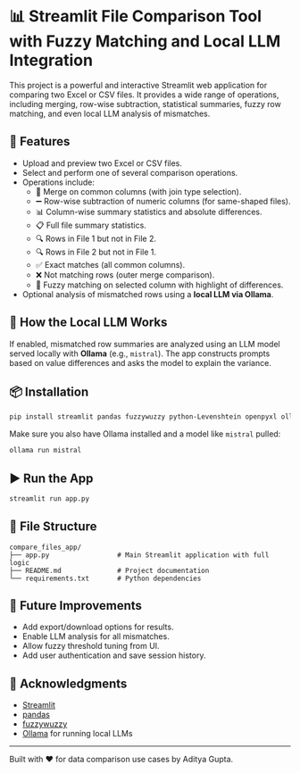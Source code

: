 
# 📊 Streamlit File Comparison Tool with Fuzzy Matching and Local LLM Integration

This project is a powerful and interactive Streamlit web application for comparing two Excel or CSV files. It provides a wide range of operations, including merging, row-wise subtraction, statistical summaries, fuzzy row matching, and even local LLM analysis of mismatches.

## 🚀 Features

- Upload and preview two Excel or CSV files.
- Select and perform one of several comparison operations.
- Operations include:
  - 🔗 Merge on common columns (with join type selection).
  - ➖ Row-wise subtraction of numeric columns (for same-shaped files).
  - 📊 Column-wise summary statistics and absolute differences.
  - 📋 Full file summary statistics.
  - 🔍 Rows in File 1 but not in File 2.
  - 🔍 Rows in File 2 but not in File 1.
  - ✅ Exact matches (all common columns).
  - ❌ Not matching rows (outer merge comparison).
  - 🤖 Fuzzy matching on selected column with highlight of differences.
- Optional analysis of mismatched rows using a **local LLM via Ollama**.

## 🧠 How the Local LLM Works

If enabled, mismatched row summaries are analyzed using an LLM model served locally with **Ollama** (e.g., `mistral`). The app constructs prompts based on value differences and asks the model to explain the variance.

## 📦 Installation

```bash
pip install streamlit pandas fuzzywuzzy python-Levenshtein openpyxl ollama
```

Make sure you also have Ollama installed and a model like `mistral` pulled:

```bash
ollama run mistral
```

## ▶️ Run the App

```bash
streamlit run app.py
```

## 📁 File Structure

```
compare_files_app/
├── app.py                 # Main Streamlit application with full logic
├── README.md              # Project documentation
└── requirements.txt       # Python dependencies
```

## 🧪 Future Improvements

- Add export/download options for results.
- Enable LLM analysis for all mismatches.
- Allow fuzzy threshold tuning from UI.
- Add user authentication and save session history.

## 🙌 Acknowledgments

- [Streamlit](https://streamlit.io/)
- [pandas](https://pandas.pydata.org/)
- [fuzzywuzzy](https://github.com/seatgeek/fuzzywuzzy)
- [Ollama](https://ollama.com/) for running local LLMs

---

Built with ❤️ for data comparison use cases by Aditya Gupta.
